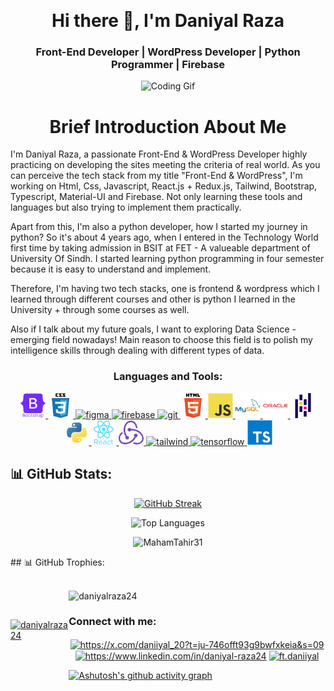 <p align="center">
    <img wdth="459px" src="https://i.gifer.com/JYOj.gif" alt="">
</p>

<h1 align="center">Hi there 👋, I'm Daniyal Raza</h1>
<h3 align="center">Front-End Developer | WordPress Developer | Python Programmer | Firebase</h3>

<p align="center">
    <img src="https://eportfolio.utm.my/artefact/file/download.php?file=708102&view=177741&time=1715368670"
        alt="Coding Gif">
</p>

<h1 align="center">Brief Introduction About Me</h1>
</p> I'm Daniyal Raza, a passionate Front-End & WordPress Developer highly practicing on developing the sites meeting
the criteria
of real world. As you can perceive the tech stack from my title "Front-End & WordPress", I'm working on Html, Css,
Javascript, React.js +
Redux.js, Tailwind, Bootstrap, Typescript, Material-UI and Firebase. Not only learning these tools and languages but
also trying to implement them practically.</p>
<p> Apart from this, I'm also a python developer, how I started my journey in python? So it's about 4 years ago, when I
    entered in the Technology World first time by taking admission in BSIT at FET - A valueable department of
    University Of Sindh. I started learning python programming in four semester because it is easy to understand and
    implement.</p>
<p> Therefore, I'm having two tech stacks, one is frontend & wordpress which I learned through different courses and
    other is
    python I learned in the University + through some courses as well.
</p>
<p>Also if I talk about my future goals, I want to exploring Data Science - emerging field nowadays! Main reason to
    choose
    this field is to polish my intelligence skills through dealing with different types of data.</p>

<h3 align="center">Languages and Tools:</h3>
<p align="center"> <a href="https://getbootstrap.com" target="_blank" rel="noreferrer"> <img
            src="https://raw.githubusercontent.com/devicons/devicon/master/icons/bootstrap/bootstrap-plain-wordmark.svg"
            alt="bootstrap" width="40" height="40" /> </a> <a href="https://www.w3schools.com/css/" target="_blank"
        rel="noreferrer"> <img
            src="https://raw.githubusercontent.com/devicons/devicon/master/icons/css3/css3-original-wordmark.svg"
            alt="css3" width="40" height="40" /> </a> <a href="https://www.figma.com/" target="_blank" rel="noreferrer">
        <img src="https://www.vectorlogo.zone/logos/figma/figma-icon.svg" alt="figma" width="40" height="40" /> </a> <a
        href="https://firebase.google.com/" target="_blank" rel="noreferrer"> <img
            src="https://www.vectorlogo.zone/logos/firebase/firebase-icon.svg" alt="firebase" width="40" height="40" />
    </a> <a href="https://git-scm.com/" target="_blank" rel="noreferrer"> <img
            src="https://www.vectorlogo.zone/logos/git-scm/git-scm-icon.svg" alt="git" width="40" height="40" /> </a> <a
        href="https://www.w3.org/html/" target="_blank" rel="noreferrer"> <img
            src="https://raw.githubusercontent.com/devicons/devicon/master/icons/html5/html5-original-wordmark.svg"
            alt="html5" width="40" height="40" /> </a> <a href="https://developer.mozilla.org/en-US/docs/Web/JavaScript"
        target="_blank" rel="noreferrer"> <img
            src="https://raw.githubusercontent.com/devicons/devicon/master/icons/javascript/javascript-original.svg"
            alt="javascript" width="40" height="40" /> </a> <a href="https://www.mysql.com/" target="_blank"
        rel="noreferrer"> <img
            src="https://raw.githubusercontent.com/devicons/devicon/master/icons/mysql/mysql-original-wordmark.svg"
            alt="mysql" width="40" height="40" /> </a> <a href="https://www.oracle.com/" target="_blank"
        rel="noreferrer"> <img
            src="https://raw.githubusercontent.com/devicons/devicon/master/icons/oracle/oracle-original.svg"
            alt="oracle" width="40" height="40" /> </a> <a href="https://pandas.pydata.org/" target="_blank"
        rel="noreferrer"> <img
            src="https://raw.githubusercontent.com/devicons/devicon/2ae2a900d2f041da66e950e4d48052658d850630/icons/pandas/pandas-original.svg"
            alt="pandas" width="40" height="40" /> </a> <a href="https://www.python.org" target="_blank"
        rel="noreferrer"> <img
            src="https://raw.githubusercontent.com/devicons/devicon/master/icons/python/python-original.svg"
            alt="python" width="40" height="40" /> </a> <a href="https://reactjs.org/" target="_blank" rel="noreferrer">
        <img src="https://raw.githubusercontent.com/devicons/devicon/master/icons/react/react-original-wordmark.svg"
            alt="react" width="40" height="40" /> </a> <a href="https://redux.js.org" target="_blank" rel="noreferrer">
        <img src="https://raw.githubusercontent.com/devicons/devicon/master/icons/redux/redux-original.svg" alt="redux"
            width="40" height="40" /> </a> <a href="https://tailwindcss.com/" target="_blank" rel="noreferrer"> <img
            src="https://www.vectorlogo.zone/logos/tailwindcss/tailwindcss-icon.svg" alt="tailwind" width="40"
            height="40" /> </a> <a href="https://www.tensorflow.org" target="_blank" rel="noreferrer"> <img
            src="https://www.vectorlogo.zone/logos/tensorflow/tensorflow-icon.svg" alt="tensorflow" width="40"
            height="40" /> </a> <a href="https://www.typescriptlang.org/" target="_blank" rel="noreferrer"> <img
            src="https://raw.githubusercontent.com/devicons/devicon/master/icons/typescript/typescript-original.svg"
            alt="typescript" width="40" height="40" /> </a> </p>


## 📊 GitHub Stats:
<p align="center">
<a href="https://git.io/streak-stats"><img src="https://github-readme-streak-stats.herokuapp.com?user=daniyalraza24&theme=midnight-purple&hide_border=true&border_radius=4.9" alt="GitHub Streak" /></a>
</p>

<p align="center">
    <img src="https://github-readme-stats.vercel.app/api/top-langs/?username=daniyalraza24&theme=midnight-purple&hide_border=true&border_radius=4.9r=true&include_all_commits=true&count_private=true&layout=compact&bg_color=000000" alt="Top Languages" />
</p>

<p align="center">
  <img src="https://github-readme-stats.vercel.app/api?username=daniyalraza24&show_icons=true&locale=en&theme=midnight-purple&hide_border=true&border_radius=4.9" alt="MahamTahir31 " />
</p>
## 📊 GitHub Trophies:

<div style="display: flex; justify-content: center; align-items: center;">
    <div>
        <a href="https://github.com/ryo-ma/github-profile-trophy"><img
            src="https://github-profile-trophy.vercel.app/?username=daniyalraza24" alt="daniyalraza24" /></a>
    </div>
    <div>
        <br>
        <p align="left"> <img
            src="https://komarev.com/ghpvc/?username=daniyalraza24&label=Profile%20views&color=0e75b6&style=flat"
            alt="daniyalraza24" /> </p>
    
    




<h3 align="left">Connect with me:</h3>
<p align="center">
    <a href="https://twitter.com/https://x.com/daniiyal_20?t=ju-746offt93g9bwfxkeia&s=09" target="blank"><img
            align="center"
            src="https://raw.githubusercontent.com/rahuldkjain/github-profile-readme-generator/master/src/images/icons/Social/twitter.svg"
            alt="https://x.com/daniiyal_20?t=ju-746offt93g9bwfxkeia&s=09" height="30" width="40" /></a>
    <a href="https://linkedin.com/in/https://www.linkedin.com/in/daniyal-raza24" target="blank"><img align="center"
            src="https://raw.githubusercontent.com/rahuldkjain/github-profile-readme-generator/master/src/images/icons/Social/linked-in-alt.svg"
            alt="https://www.linkedin.com/in/daniyal-raza24" height="30" width="40" /></a>
    <a href="https://instagram.com/ft.daniiyal" target="blank"><img align="center"
            src="https://raw.githubusercontent.com/rahuldkjain/github-profile-readme-generator/master/src/images/icons/Social/instagram.svg"
            alt="ft.daniiyal" height="30" width="40" /></a>
</p>

[![Ashutosh's github activity graph](https://github-readme-activity-graph.vercel.app/graph?username=daniyalraza24&bg_color=20222e&color=4e96ff&line=0083ff&point=ffffff&area=true&hide_border=true)](https://github.com/ashutosh00710/github-readme-activity-graph)
